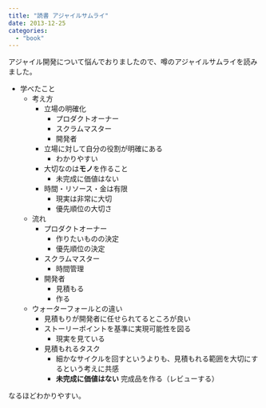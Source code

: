 ```yaml
---
title: "読書 アジャイルサムライ"
date: 2013-12-25
categories:
  - "book"
---
```


アジャイル開発について悩んでおりましたので、噂のアジャイルサムライを読みました。

- 学べたこと
  - 考え方
    - 立場の明確化
      - プロダクトオーナー
      - スクラムマスター
      - 開発者
    - 立場に対して自分の役割が明確にある
      - わかりやすい
    - 大切なのは**モノ**を作ること
      - 未完成に価値はない
    - 時間・リソース・金は有限
      - 現実は非常に大切
      - 優先順位の大切さ
  - 流れ
      - プロダクトオーナー
        - 作りたいものの決定
        - 優先順位の決定
      - スクラムマスター
        - 時間管理
      - 開発者
        - 見積もる
        - 作る
  - ウォーターフォールとの違い
    - 見積もりが開発者に任せられてるところが良い
    - ストーリーポイントを基準に実現可能性を図る
      - 現実を見ている
    - 見積もれるタスク
      - 細かなサイクルを回すというよりも、見積もれる範囲を大切にするという考えに共感
      - **未完成に価値はない** 完成品を作る（レビューする）

なるほどわかりやすい。
